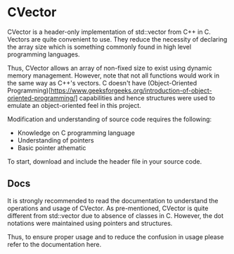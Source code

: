 # CVector

CVector is a header-only implementation of std::vector from C++ in C.
Vectors are quite convenient to use. They reduce the necessity of declaring
the array size which is something commonly found in high level programming
languages.

Thus, CVector allows an array of non-fixed size to exist using dynamic
memory management. However, note that not all functions would work in the
same way as C++'s vectors. C doesn't have (Object-Oriented Programming)[https://www.geeksforgeeks.org/introduction-of-object-oriented-programming/] capabilities and hence structures
were used to emulate an object-oriented feel in this project.

Modification and understanding of source code requires the following:
* Knowledge on C programming language
* Understanding of pointers
* Basic pointer athematic

To start, download and include the header file in your source code.

## Docs

It is strongly recommended to read the documentation to understand the operations
and usage of CVector. As pre-mentioned, CVector is quite different from std::vector
due to absence of classes in C. However, the dot notations were maintained using
pointers and structures.

Thus, to ensure proper usage and to reduce the confusion in usage please refer to
the documentation here.